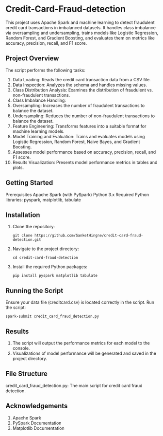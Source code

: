 # Credit-Card-Fraud-detection
This project uses Apache Spark and machine learning to detect fraudulent credit card transactions in imbalanced datasets. It handles class imbalance via oversampling and undersampling, trains models like Logistic Regression, Random Forest, and Gradient Boosting, and evaluates them on metrics like accuracy, precision, recall, and F1 score.

## Project Overview
The script performs the following tasks:

1. Data Loading: Reads the credit card transaction data from a CSV file.
2. Data Inspection: Analyzes the schema and handles missing values.
3. Class Distribution Analysis: Examines the distribution of fraudulent vs. non-fraudulent transactions.
4. Class Imbalance Handling:
5. Oversampling: Increases the number of fraudulent transactions to balance the dataset.
6. Undersampling: Reduces the number of non-fraudulent transactions to balance the dataset.
7. Feature Engineering: Transforms features into a suitable format for machine learning models.
8. Model Training and Evaluation: Trains and evaluates models using Logistic Regression, Random Forest, Naive Bayes, and Gradient Boosting.
9. Assesses model performance based on accuracy, precision, recall, and F1 score.
10. Results Visualization: Presents model performance metrics in tables and plots.

## Getting Started
Prerequisites
Apache Spark (with PySpark)
Python 3.x
Required Python libraries: pyspark, matplotlib, tabulate

## Installation
1. Clone the repository:

   ```shell script
   git clone https://github.com/SanketHingne/credit-card-fraud-detection.git
   ```

2. Navigate to the project directory:
   ```shell script
   cd credit-card-fraud-detection
   ```
3. Install the required Python packages:
   ```shell script
   pip install pyspark matplotlib tabulate
   ```
## Running the Script
Ensure your data file (creditcard.csv) is located correctly in the script.
Run the script:
```shell script
spark-submit credit_card_fraud_detection.py
```
## Results
1. The script will output the performance metrics for each model to the console.
2. Visualizations of model performance will be generated and saved in the project directory.

## File Structure
credit_card_fraud_detection.py: The main script for credit card fraud detection.

## Acknowledgements
1. Apache Spark
2. PySpark Documentation
3. Matplotlib Documentation
